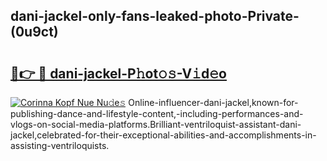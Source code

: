 ## dani-jackel-only-fans​-leaked-photo​-Private-(0u9ct)


# <h2><a href="https://mediaupload.pro?title=dani-jackel&ref=git">🔗👉 🔴 dani-jackel-P𝚑ot𝚘𝚜-V𝚒d𝚎o</a></h2>

[![Corinna Kopf Nue Nu𝚍e𝚜](https://i.imgur.com/0qMVB7G.gif)](https://mediaupload.pro?title=dani-jackel&ref=git)
Online-influencer-dani-jackel,known-for-publishing-dance-and-lifestyle-content,-including-performances-and-vlogs-on-social-media-platforms.Brilliant-ventriloquist-assistant-dani-jackel,celebrated-for-their-exceptional-abilities-and-accomplishments-in-assisting-ventriloquists.  
